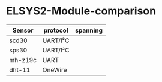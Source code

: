 # ELSYS2-Module-comparison

| Sensor  | protocol | spanning |
| ------- | -------- | -------- |
| scd30   | UART/I²C |          |
| sps30   | UART/I²C |          |
| mh-z19c | UART     |          |
| dht-11  | OneWire  |          |







